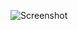 ![Screenshot](https://raw.githubusercontent.com/Cryakl/Ultimate-RAT-Collection/refs/heads/main/Gh0stRat/%e7%89%a7%e6%b0%91%e6%88%98%e5%a4%a9%e8%bf%9c%e6%8e%a7[%e8%87%b3%e5%b0%8a%e6%97%a0%e5%a3%b3%e7%89%88]/Screenshot.png)
